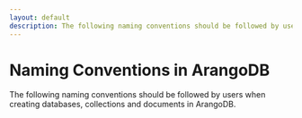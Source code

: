 ```yaml
---
layout: default
description: The following naming conventions should be followed by users when creating databases, collections and documents in ArangoDB
---
```

Naming Conventions in ArangoDB
==============================

The following naming conventions should be followed by users when creating
databases, collections and documents in ArangoDB.

